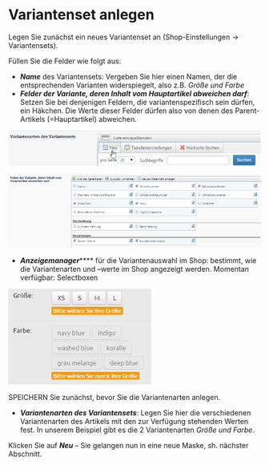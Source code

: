 # Variantenset anlegen

Legen Sie zunächst ein neues Variantenset an (Shop-Einstellungen → Variantensets).

Füllen Sie die Felder wie folgt aus: 
* ***Name*** des Variantensets: Vergeben Sie hier einen Namen, der die entsprechenden Varianten widerspiegelt, also z.B. *Größe und Farbe*
* ***Felder der Variante, deren Inhalt vom Hauptartikel abweichen darf***: Setzen Sie bei denjenigen Feldern, die variantenspezifisch sein dürfen, ein Häkchen. Die Werte dieser Felder dürfen also von denen des Parent-Artikels (=Hauptartikel) abweichen.


![](bild30.png)

![](bild31.png)

* ***Anzeigemanager******* für die Variantenauswahl im Shop: bestimmt, wie die Variantenarten und –werte im Shop angezeigt werden. Momentan verfügbar: Selectboxen

![](bild32.png)

SPEICHERN Sie zunächst, bevor Sie die Variantenarten anlegen.

* ***Variantenarten des Variantensets***: Legen Sie hier die verschiedenen Variantenarten des Artikels mit den zur Verfügung stehenden Werten fest. In unserem Beispiel gibt es die 2 Variantenarten *Größe und Farbe*.

Klicken Sie auf ***Neu*** – Sie gelangen nun in eine neue Maske, sh. nächster Abschnitt.

